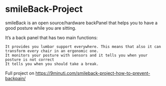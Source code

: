 # smileBack-Project
smileBack is an open source/hardware backPanel that helps you to have a good posture while you are sitting. 

It’s a back panel that has two main functions:

    It provides you lumbar support everywhere. This means that also it can transform every chair in an ergonomic one.
    It monitors your posture with sensors and it tells you when your posture is not correct
    It tells you when you should take a break.

Full project on https://9minuti.com/smileback-project-how-to-prevent-backpain/
